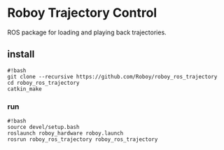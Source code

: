 # Roboy Trajectory Control 
ROS package for loading and playing back trajectories. 

## install
```
#!bash
git clone --recursive https://github.com/Roboy/roboy_ros_trajectory
cd roboy_ros_trajectory
catkin_make
```
### run 
```
#!bash
source devel/setup.bash
roslaunch roboy_hardware roboy.launch
rosrun roboy_ros_trajectory roboy_ros_trajectory
```
